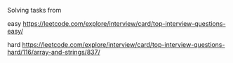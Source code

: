 Solving tasks from

easy
https://leetcode.com/explore/interview/card/top-interview-questions-easy/

hard
https://leetcode.com/explore/interview/card/top-interview-questions-hard/116/array-and-strings/837/